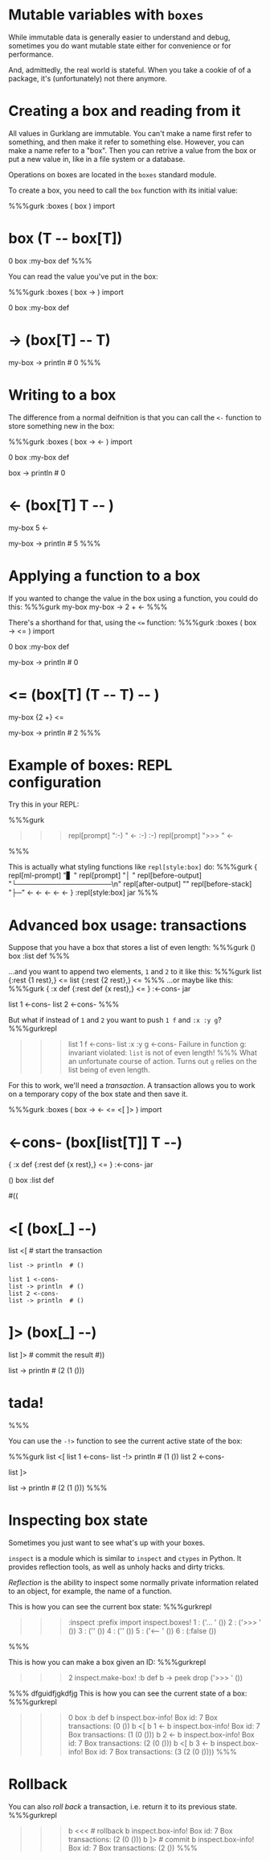# Mutable variables with `boxes`

While immutable data is generally easier to understand and debug, sometimes
you do want mutable state either for convenience or for performance.

And, admittedly, the real world is stateful. When you take a cookie of
of a package, it's (unfortunately) not there anymore.

# Creating a box and reading from it

All values in Gurklang are immutable. You can't make a name first refer to
something, and then make it refer to something else. However, you can make a name
refer to a "box". Then you can retrive a value from the box or put a new value
in, like in a file system or a database.

Operations on boxes are located in the `boxes` standard module.

To create a box, you need to call the `box` function with its initial value:

%%%gurk
:boxes ( box ) import

# box (T -- box[T])
0 box :my-box def
%%%

You can read the value you've put in the box:

%%%gurk
:boxes ( box -> ) import

0 box :my-box def

# -> (box[T] -- T)
my-box -> println  # 0
%%%

# Writing to a box

The difference from a normal deifnition is that you can call the `<-` function
to store something new in the box:

%%%gurk
:boxes ( box -> <- ) import

0 box :my-box def

box -> println  # 0

# <- (box[T] T -- )
my-box 5 <-

my-box -> println  # 5
%%%

# Applying a function to a box

If you wanted to change the value in the box using a function, you could do this:
%%%gurk
my-box my-box -> 2 + <-
%%%

There's a shorthand for that, using the `<=` function:
%%%gurk
:boxes ( box -> <= ) import

0 box :my-box def

my-box -> println  # 0

# <= (box[T] (T -- T) -- )
my-box {2 +} <=

my-box -> println  # 2
%%%

# Example of boxes: REPL configuration

Try this in your REPL:

%%%gurk
>>> repl[prompt] ":-) " <-
:-)
:-) repl[prompt] ">>> " <-
>>>
>>>
%%%

This is actually what styling functions like `repl[style:box]` do:
%%%gurk
{
  repl[ml-prompt]     "▋ "
  repl[prompt]        "│ "
  repl[before-output] "└───────────────────\n"
  repl[after-output]  ""
  repl[before-stack]  "├─"
  <- <- <- <- <-
}
:repl[style:box] jar
%%%

# Advanced box usage: transactions

Suppose that you have a box that stores a list of even length:
%%%gurk
() box :list def
%%%

...and you want to append two elements, `1` and `2` to it like this:
%%%gurk
list {:rest {1 rest},} <=
list {:rest {2 rest},} <=
%%%
...or maybe like this:
%%%gurk
{ :x def {:rest def {x rest},} <= } :<-cons- jar

list 1 <-cons-
list 2 <-cons-
%%%

But what if instead of `1` and `2` you want to push `1 f` and `:x :y g`?
%%%gurkrepl
>>> list 1 f <-cons-
>>> list :x :y g <-cons-
Failure in function g:
invariant violated: `list` is not of even length!
%%%
What an unfortunate course of action. Turns out `g` relies on the list being
of even length.

For this to work, we'll need a _transaction_. A transaction allows you to
work on a temporary copy of the box state and then save it.

%%%gurk
:boxes ( box -> <- <= <[ ]> ) import

# <-cons- (box[list[T]] T --)
{ :x def
    {:rest def {x rest},} <=
} :<-cons- jar

() box :list def

#((
# <[ (box[_] --)
list <[  # start the transaction

    list -> println  # ()

    list 1 <-cons-
    list -> println  # ()
    list 2 <-cons-
    list -> println  # ()

# ]> (box[_] --)
list ]>  # commit the result
#))

list -> println  # (2 (1 ()))
# tada!
%%%

You can use the `-!>` function to see the current active state of the box:

%%%gurk
list <[
    list 1 <-cons-
    list -!> println  # (1 ())
    list 2 <-cons-

list ]>

list -> println  # (2 (1 ()))
%%%

# Inspecting box state

Sometimes you just want to see what's up with your boxes.

`inspect` is a module which is similar to `inspect` and `ctypes` in
Python. It provides reflection tools, as well as unholy hacks and dirty tricks.

_Reflection_ is the ability to inspect some normally private information
related to an object, for example, the name of a function.

This is how you can see the current box state:
%%%gurkrepl
>>> :inspect :prefix import
>>> inspect.boxes!
 1 : ('... ' ())
 2 : ('>>> ' ())
 3 : ('' ())
 4 : ('' ())
 5 : ('<-- ' ())
 6 : (:false ())
>>>
%%%

This is how you can make a box given an ID:
%%%gurkrepl
>>> 2 inspect.make-box! :b def
>>> b -> peek drop
('>>> ' ())
>>>
%%%
 dfguidfjgkdfjg
This is how you can see the current state of a box:
%%%gurkrepl
>>> 0 box :b def
>>> b inspect.box-info!
Box id: 7
Box transactions: (0 ())
>>> b <[
>>> b 1 <-
>>> b inspect.box-info!
Box id: 7
Box transactions: (1 (0 ()))
>>> b 2 <-
>>> b inspect.box-info!
Box id: 7
Box transactions: (2 (0 ()))
>>> b <[
>>> b 3 <-
>>> b inspect.box-info!
Box id: 7
Box transactions: (3 (2 (0 ())))
%%%

# Rollback
You can also _roll back_ a transaction, i.e. return it to its previous state.
%%%gurkrepl
>>> b <<<  # rollback
>>> b inspect.box-info!
Box id: 7
Box transactions: (2 (0 ()))
>>> b ]>  # commit
>>> b inspect.box-info!
Box id: 7
Box transactions: (2 ())
%%%
